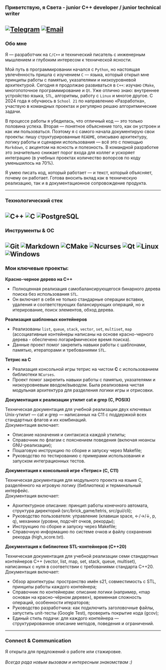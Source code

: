 ### Приветствую, я Света - junior C++ developer / junior technical writer

[![Telegram](https://img.shields.io/badge/Telegram-26A5E4?style=for-the-badge&logo=telegram&logoColor=white)](https://t.me/GjonBender)
[![Email](https://img.shields.io/badge/Email-D14836?style=for-the-badge&logo=gmail&logoColor=white)](mailto:OstapBEnderShmid@yandex.ru)
---
### Обо мне

Я — разработчик на ```C/C++``` и технический писатель с инженерным мышлением и глубоким интересом к технической ясности.

Мой путь в программировании начался с ```Python```, но настоящая увлечённость пришла с изучением ```C``` — языка, который открыл мне принципы работы с памятью, указателями и низкоуровневой архитектурой. Сегодня я продолжаю развиваться в ```C++```: изучаю ```CMake```, многопоточное программирование и ```Qt```. Уже отлично знаю: внутреннее устройство языка, ```STL```, алгоритмы, работу c ```Linux``` и многое другое. С 2024 года я обучаюсь в ```School 21``` по направлению «Разработка», участвую в командных проектах и регулярно решаю алгоритмические задачи.

В процессе работы я убедилась, что отличный код — это только половина успеха. Вторая — понятное объяснение того, как он устроен и как им пользоваться. Поэтому я с самого начала документирую свои проекты: пишу структурированные ```README```, описываю архитектуру, логику работы и сценарии использования — всё это с помощью ```Markdown```, с акцентом на ясность и полезность. В командной разработке это значительно снижает порог входа для коллег и ускоряет интеграцию (в учебных проектах количество вопорсов по коду уменьшилось на 70%).

Я умею писать код, который работает — и текст, который объясняет, почему он работает. Готова вносить вклад как в техническую реализацию, так и в документационное сопровождение продукта.

---
### Технологический стек
![C++](https://img.shields.io/badge/C++-00599C?style=for-the-badge&logo=cplusplus&logoColor=white)
![C](https://img.shields.io/badge/C-A8B9CC?style=for-the-badge&logo=c&logoColor=black)
![PostgreSQL](https://img.shields.io/badge/PostgreSQL-4169E1?style=for-the-badge&logo=postgresql&logoColor=white)
---
### Инструменты & ОС
![Git](https://img.shields.io/badge/Git-F05032?style=for-the-badge&logo=git&logoColor=white)
![Markdown](https://img.shields.io/badge/Markdown-000000?style=for-the-badge&logo=markdown&logoColor=white)
![CMake](https://img.shields.io/badge/CMake-064F8C?style=for-the-badge&logo=cmake&logoColor=white)
![Ncurses](https://img.shields.io/badge/Ncurses-7C9BAD?style=for-the-badge&logo=windowsterminal&logoColor=white)
![Qt](https://img.shields.io/badge/Qt-41CD52?style=for-the-badge&color=41CD52)
![Linux](https://img.shields.io/badge/Linux-FCC624?style=for-the-badge&logo=linux&logoColor=black)
![Windows](https://img.shields.io/badge/Windows-0078D6?style=for-the-badge&logo=windows&logoColor=white)
---
### Мои ключевые проекты:
**Красно-черное дерево на С++**
* Полноценная реализация самобалансирующегося бинарного дерева поиска без использования ```STL```.
* Он включает в себя не только стандарные операции вставки, удаления и соответствующих балансирующих операций, но и итерирование, поиск элементов, обход дерева.

**Реализация шаблонных контейнеров**
* Реализованы ```list```, ```queue```, ```stack```, ```vector```, ```set```, ```multiset```, ```map``` (ассоциативные контейнеры написаны на основе красно-черного дерева - обеспечено логарифмическое время поиска).
* Данные проект помог закрепить навыки работы с шаблонами, памятью, итераторами и требованиями ```STL```.

**Тетрис на С**
* Реализация консольной игры тетрис на чистом **С** с использованием библиотеки ```NCurses```.
* Проект помог закрепить навыки работы с памятью, указателями и низкоуровневым вводом/выводом. Была реализована чистая модульная архитектура для разделения логики игры и отрисовки.

**Документация к реализации утилит cat и grep (C, POSIX)**

Техническая документация для учебной реализации двух ключевых Unix-утилит — cat и grep — написанных на C11 с поддержкой всех стандартных флагов и их комбинаций. <br>
Документация включает:
* Описание назначения и синтаксиса каждой утилиты;
* Справочник по флагам с пояснением поведения (включая нюансы GNU-реализации);
* Пошаговую инструкцию по сборке и запуску через Makefile;
* Руководство по тестированию с примерами использования и запуском интеграционных тестов.

**Документация к консольной игре «Тетрис» (C, C11)**

Техническая документация для модульного проекта на языке C, разделённого на игровую логику (библиотека) и терминальный интерфейс. <br>
Документация включает:
* Архитектурное описание: принцип работы конечного автомата, структура директорий (src/brick_game/tetris, src/gui/cli);
* Руководство пользователя: управление (клавиши space, ←/→/↓, p, q), механики (уровни, подсчёт очков, рекорды);
* Инструкцию по сборке и запуску через Makefile;
* Справочную информацию по системе очков и файлу сохранения рекорда (high_score.txt).

**Документация к библиотеке STL-контейнеров (C++20)**

Техническая документация для учебной реализации семи стандартных контейнеров C++ (vector, list, map, set, stack, queue, multiset), написанных с нуля в соответствии с требованиями стандарта C++20. <br>
Документация включает:
* Обзор архитектуры: пространство имён s21, совместимость с STL, принципы работы каждого контейнера;
* Справочник по контейнерам: описание логики (например, «map основан на красно-чёрном дереве»), временная сложность операций, особенности итераторов;
* Руководство разработчика: как подключить заголовочные файлы, запустить unit-тесты (Google Test), проверить покрытие кода (gcov);
* Единый стиль подачи: для каждого контейнера — структурированное описание методов, поведения и ограничений.

---

### Connect & Communication
Я открыта для предложений о работе или стажировке. <br> <br>
*Всегда рада новым вызовам и интересным знакомствам :)*
